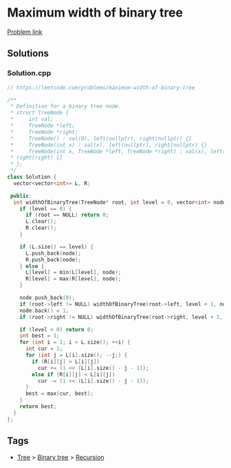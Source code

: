 # Maximum width of binary tree

[Problem link](https://leetcode.com/problems/maximum-width-of-binary-tree)

## Solutions


### Solution.cpp
```cpp
// https://leetcode.com/problems/maximum-width-of-binary-tree

/**
 * Definition for a binary tree node.
 * struct TreeNode {
 *     int val;
 *     TreeNode *left;
 *     TreeNode *right;
 *     TreeNode() : val(0), left(nullptr), right(nullptr) {}
 *     TreeNode(int x) : val(x), left(nullptr), right(nullptr) {}
 *     TreeNode(int x, TreeNode *left, TreeNode *right) : val(x), left(left),
 * right(right) {}
 * };
 */
class Solution {
  vector<vector<int>> L, R;

 public:
  int widthOfBinaryTree(TreeNode* root, int level = 0, vector<int> node = {0}) {
    if (level == 0) {
      if (root == NULL) return 0;
      L.clear();
      R.clear();
    }

    if (L.size() == level) {
      L.push_back(node);
      R.push_back(node);
    } else {
      L[level] = min(L[level], node);
      R[level] = max(R[level], node);
    }

    node.push_back(0);
    if (root->left != NULL) widthOfBinaryTree(root->left, level + 1, node);
    node.back() = 1;
    if (root->right != NULL) widthOfBinaryTree(root->right, level + 1, node);

    if (level > 0) return 0;
    int best = 1;
    for (int i = 1; i < L.size(); ++i) {
      int cur = 1;
      for (int j = L[i].size(); --j;) {
        if (R[i][j] > L[i][j])
          cur += (1 << (L[i].size() - j - 1));
        else if (R[i][j] < L[i][j])
          cur -= (1 << (L[i].size() - j - 1));
      }
      best = max(cur, best);
    }
    return best;
  }
};
```
## Tags

* [Tree](/README.md#Tree) > [Binary tree](/README.md#Tree-Binary_tree) > [Recursion](/README.md#Tree-Binary_tree-Recursion)

